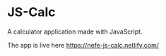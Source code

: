 # JS-Calc

A calculator application made with JavaScript.

The app is live here https://nefe-js-calc.netlify.com/
